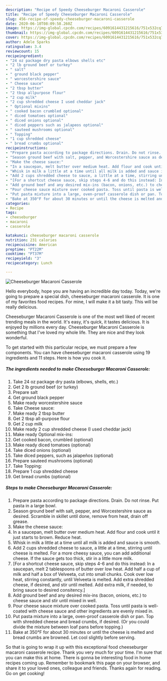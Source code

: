 ```yaml
---
description: "Recipe of Speedy Cheeseburger Macaroni Casserole"
title: "Recipe of Speedy Cheeseburger Macaroni Casserole"
slug: 456-recipe-of-speedy-cheeseburger-macaroni-casserole
date: 2020-06-10T08:09:58.260Z
image: https://img-global.cpcdn.com/recipes/6091614431215616/751x532cq70/cheeseburger-macaroni-casserole-recipe-main-photo.jpg
thumbnail: https://img-global.cpcdn.com/recipes/6091614431215616/751x532cq70/cheeseburger-macaroni-casserole-recipe-main-photo.jpg
cover: https://img-global.cpcdn.com/recipes/6091614431215616/751x532cq70/cheeseburger-macaroni-casserole-recipe-main-photo.jpg
author: Adele Sparks
ratingvalue: 3.4
reviewcount: 15
recipeingredient:
- "24 oz package dry pasta elbows shells etc"
- "2 lb ground beef or turkey"
- " salt"
- " ground black pepper"
- " worcestershire sauce"
- " Cheese sauce"
- "2 tbsp butter"
- "2 tbsp allpurpose flour"
- "2 cup milk"
- "2 cup shredded cheese I used cheddar jack"
- " Optional mixins"
- " cooked bacon crumbled optional"
- " diced tomatoes optional"
- " diced onions optional"
- " diced peppers such as jalapeos optional"
- " sauteed mushrooms optional"
- " Topping"
- "1 cup shredded cheese"
- " bread crumbs optional"
recipeinstructions:
- "Prepare pasta according to package directions. Drain. Do not rinse. Put pasta in a large bowl."
- "Season ground beef with salt, pepper, and Worcestershire sauce as desired. Scramble in skillet until done, remove from heat, drain off grease."
- "Make the cheese sauce:"
- "In a saucepan, melt butter over medium heat. Add flour and cook until it just starts to brown. Reduce heat."
- "Whisk in milk a little at a time until all milk is added and sauce is smooth."
- "Add 2 cups shredded cheese to sauce, a little at a time, stirring until cheese is melted. For a more cheesy sauce, you can add additional cheese. If the sauce gets too thick, stir in a little more milk."
- "[For a shortcut cheese sauce, skip steps 4-6 and do this instead: In a saucepan, melt 2 tablespoons of butter over low heat. Add half a cup of milk and half a box of Velveeta, cut into small chunks. Cook over low heat, stirring constantly, until Velveeta is melted. Add extra shredded cheese, if desired, and stir until melted. Add extra milk, if needed, to bring sauce to desired consitency.]"
- "Add ground beef and any desired mix-ins (bacon, onions, etc.) to cheese sauce and stir until mixed in well."
- "Pour cheese sauce mixture over cooked pasta. Toss until pasta is well-coated with cheese sauce and other ingredients are evenly mixed in."
- "Put pasta mixture into a large, oven-proof casserole dish or pan. Top with shredded cheese and bread crumbs, if desired. (Or you could divide the mixture between loaf pans before topping.)"
- "Bake at 350°F for about 30 minutes or until the cheese is melted and bread crumbs are browned. Let cool slightly before serving."
categories:
- Recipe
tags:
- cheeseburger
- macaroni
- casserole

katakunci: cheeseburger macaroni casserole 
nutrition: 231 calories
recipecuisine: American
preptime: "PT22M"
cooktime: "PT37M"
recipeyield: "3"
recipecategory: Lunch

---
```



![Cheeseburger Macaroni Casserole](https://img-global.cpcdn.com/recipes/6091614431215616/751x532cq70/cheeseburger-macaroni-casserole-recipe-main-photo.jpg)

Hello everybody, hope you are having an incredible day today. Today, we're going to prepare a special dish, cheeseburger macaroni casserole. It is one of my favorites food recipes. For mine, I will make it a bit tasty. This will be really delicious.



Cheeseburger Macaroni Casserole is one of the most well liked of recent trending meals in the world. It's easy, it's quick, it tastes delicious. It is enjoyed by millions every day. Cheeseburger Macaroni Casserole is something that I've loved my whole life. They are nice and they look wonderful.


To get started with this particular recipe, we must prepare a few components. You can have cheeseburger macaroni casserole using 19 ingredients and 11 steps. Here is how you cook it.

<!--inarticleads1-->

##### The ingredients needed to make Cheeseburger Macaroni Casserole:

1. Take 24 oz package dry pasta (elbows, shells, etc.)
1. Get 2 lb ground beef (or turkey)
1. Prepare  salt
1. Get  ground black pepper
1. Make ready  worcestershire sauce
1. Take  Cheese sauce:
1. Make ready 2 tbsp butter
1. Get 2 tbsp all-purpose flour
1. Get 2 cup milk
1. Make ready 2 cup shredded cheese (I used cheddar jack)
1. Make ready  Optional mix-ins:
1. Get  cooked bacon, crumbled (optional)
1. Make ready  diced tomatoes (optional)
1. Take  diced onions (optional)
1. Take  diced peppers, such as jalapeños (optional)
1. Prepare  sauteed mushrooms (optional)
1. Take  Topping:
1. Prepare 1 cup shredded cheese
1. Get  bread crumbs (optional)




<!--inarticleads2-->

##### Steps to make Cheeseburger Macaroni Casserole:

1. Prepare pasta according to package directions. Drain. Do not rinse. Put pasta in a large bowl.
1. Season ground beef with salt, pepper, and Worcestershire sauce as desired. Scramble in skillet until done, remove from heat, drain off grease.
1. Make the cheese sauce:
1. In a saucepan, melt butter over medium heat. Add flour and cook until it just starts to brown. Reduce heat.
1. Whisk in milk a little at a time until all milk is added and sauce is smooth.
1. Add 2 cups shredded cheese to sauce, a little at a time, stirring until cheese is melted. For a more cheesy sauce, you can add additional cheese. If the sauce gets too thick, stir in a little more milk.
1. [For a shortcut cheese sauce, skip steps 4-6 and do this instead: In a saucepan, melt 2 tablespoons of butter over low heat. Add half a cup of milk and half a box of Velveeta, cut into small chunks. Cook over low heat, stirring constantly, until Velveeta is melted. Add extra shredded cheese, if desired, and stir until melted. Add extra milk, if needed, to bring sauce to desired consitency.]
1. Add ground beef and any desired mix-ins (bacon, onions, etc.) to cheese sauce and stir until mixed in well.
1. Pour cheese sauce mixture over cooked pasta. Toss until pasta is well-coated with cheese sauce and other ingredients are evenly mixed in.
1. Put pasta mixture into a large, oven-proof casserole dish or pan. Top with shredded cheese and bread crumbs, if desired. (Or you could divide the mixture between loaf pans before topping.)
1. Bake at 350°F for about 30 minutes or until the cheese is melted and bread crumbs are browned. Let cool slightly before serving.




So that is going to wrap it up with this exceptional food cheeseburger macaroni casserole recipe. Thank you very much for your time. I'm sure that you can make this at home. There is gonna be interesting food in home recipes coming up. Remember to bookmark this page on your browser, and share it to your loved ones, colleague and friends. Thanks again for reading. Go on get cooking!
